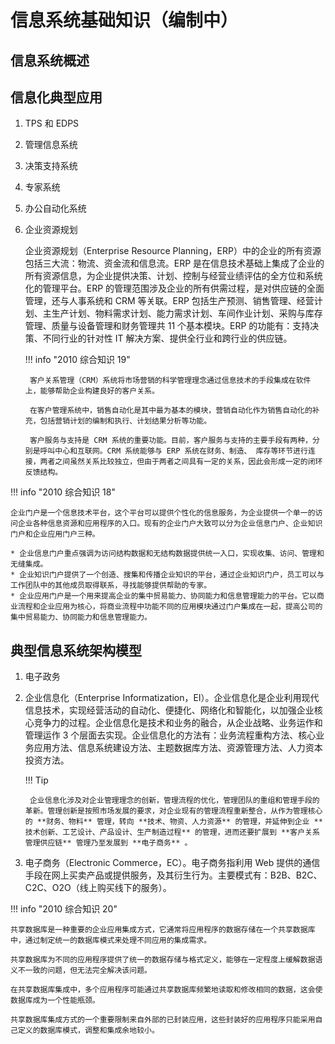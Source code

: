 # 信息系统基础知识（编制中）

## 信息系统概述

## 信息化典型应用

1. TPS 和 EDPS
2. 管理信息系统
3. 决策支持系统
4. 专家系统
5. 办公自动化系统
6. 企业资源规划

    企业资源规划（Enterprise Resource Planning，ERP）中的企业的所有资源包括三大流：物流、资金流和信息流。ERP 是在信息技术基础上集成了企业的所有资源信息，为企业提供决策、计划、控制与经营业绩评估的全方位和系统化的管理平台。ERP 的管理范围涉及企业的所有供需过程，是对供应链的全面管理，还与人事系统和 CRM 等关联。ERP 包括生产预测、销售管理、经营计划、主生产计划、物料需求计划、能力需求计划、车间作业计划、采购与库存管理、质量与设备管理和财务管理共 11 个基本模块。ERP 的功能有：支持决策、不同行业的针对性 IT 解决方案、提供全行业和跨行业的供应链。

    !!! info "2010 综合知识 19"

        客户关系管理（CRM）系统将市场营销的科学管理理念通过信息技术的手段集成在软件上，能够帮助企业构建良好的客户关系。
        
        在客户管理系统中，销售自动化是其中最为基本的模块，营销自动化作为销售自动化的补充，包括营销计划的编制和执行、计划结果分析等功能。
        
        客户服务与支持是 CRM 系统的重要功能。目前，客户服务与支持的主要手段有两种，分别是呼叫中心和互联网。CRM 系统能够与 ERP 系统在财务、制造、 库存等环节进行连接，两者之间虽然关系比较独立，但由于两者之间具有一定的关系，因此会形成一定的闭环反馈结构。

!!! info "2010 综合知识 18"

    企业门户是一个信息技术平台，这个平台可以提供个性化的信息服务，为企业提供一个单一的访问企业各种信息资源和应用程序的入口。现有的企业门户大致可以分为企业信息门户、企业知识门户和企业应用门户三种。
    
    * 企业信息门户重点强调为访问结构数据和无结构数据提供统一入口，实现收集、访问、管理和无缝集成。
    * 企业知识门户提供了一个创造、搜集和传播企业知识的平台，通过企业知识门户，员工可以与工作团队中的其他成员取得联系，寻找能够提供帮助的专家。
    * 企业应用门户是一个用来提高企业的集中贸易能力、协同能力和信息管理能力的平台。它以商业流程和企业应用为核心，将商业流程中功能不同的应用模块通过门户集成在一起，提高公司的集中贸易能力、协同能力和信息管理能力。

## 典型信息系统架构模型

1. 电子政务
2. 企业信息化（Enterprise Informatization，EI）。企业信息化是企业利用现代信息技术，实现经营活动的自动化、便捷化、网络化和智能化，以加强企业核心竞争力的过程。企业信息化是技术和业务的融合，从企业战略、业务运作和管理运作 3 个层面去实现。企业信息化的方法有：业务流程重构方法、核心业务应用方法、信息系统建设方法、主题数据库方法、资源管理方法、人力资本投资方法。

    !!! Tip

        企业信息化涉及对企业管理理念的创新，管理流程的优化，管理团队的重组和管理手段的革新。管理创新是按照市场发展的要求，对企业现有的管理流程重新整合，从作为管理核心的 **财务、物料** 管理，转向 **技术、物资、人力资源** 的管理，并延伸到企业 **技术创新、工艺设计、产品设计、生产制造过程** 的管理，进而还要扩展到 **客户关系管理供应链** 管理乃至发展到 **电子商务** 。

3. 电子商务（Electronic Commerce，EC）。电子商务指利用 Web 提供的通信手段在网上买卖产品或提供服务，及其衍生行为。主要模式有：B2B、B2C、C2C、O2O（线上购买线下的服务）。

!!! info "2010 综合知识 20"

    共享数据库是一种重要的企业应用集成方式，它通常将应用程序的数据存储在一个共享数据库中，通过制定统一的数据库模式来处理不同应用的集成需求。
    
    共享数据库为不同的应用程序提供了统一的数据存储与格式定义，能够在一定程度上缓解数据语义不一致的问题，但无法完全解决该问题。
    
    在共享数据库集成中，多个应用程序可能通过共享数据库频繁地读取和修改相同的数据，这会使数据库成为一个性能瓶颈。
    
    共享数据库集成方式的一个重要限制来自外部的已封装应用，这些封装好的应用程序只能采用自己定义的数据库模式，调整和集成余地较小。